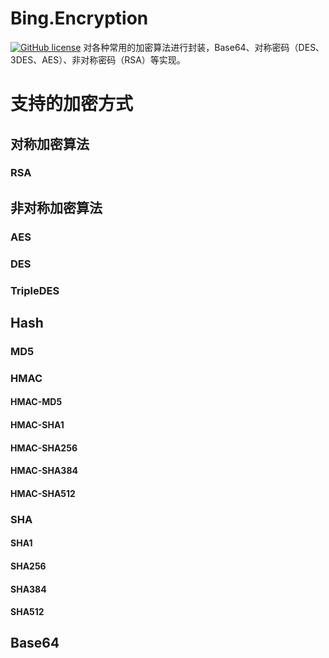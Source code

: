 # Bing.Encryption
[![GitHub license](https://img.shields.io/badge/license-MIT-blue.svg)](https://mit-license.org/)
对各种常用的加密算法进行封装，Base64、对称密码（DES、3DES、AES）、非对称密码（RSA）等实现。

# 支持的加密方式
## 对称加密算法
### RSA

## 非对称加密算法
### AES
### DES
### TripleDES

## Hash
### MD5

### HMAC
#### HMAC-MD5
#### HMAC-SHA1
#### HMAC-SHA256
#### HMAC-SHA384
#### HMAC-SHA512

### SHA
#### SHA1
#### SHA256
#### SHA384
#### SHA512

## Base64